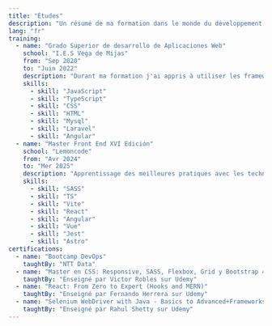 ```yaml
---
title: "Études"
description: "Un résumé de ma formation dans le monde du développement web"
lang: "fr"
training:
  - name: "Grado Superior de desarrollo de Aplicaciones Web"
    school: "I.E.S Vega de Mijas"
    from: "Sep 2020"
    to: "Juin 2022"
    description: "Durant ma formation j'ai appris à utiliser les frameworks Angular et Laravel. Gestion de base de données avec mysql et bien plus encore"
    skills:
      - skill: "JavaScript"
      - skill: "TypeScript"
      - skill: "CSS"
      - skill: "HTML"
      - skill: "Mysql"
      - skill: "Laravel"
      - skill: "Angular"
  - name: "Master Front End XVI Edición"
    school: "Lemoncode"
    from: "Avr 2024"
    to: "Mer 2025"
    description: "Apprentissage des meilleures pratiques avec les technologies les plus récentes et les plus demandées dans le front-end"
    skills:
      - skill: "SASS"
      - skill: "TS"
      - skill: "Vite"
      - skill: "React"
      - skill: "Angular"
      - skill: "Vue"
      - skill: "Jest"
      - skill: "Astro"
certifications:
  - name: "Bootcamp DevOps"
    taughtBy: "NTT Data"
  - name: "Master en CSS: Responsive, SASS, Flexbox, Grid y Bootstrap 4"
    taughtBy: "Enseigné par Victor Robles sur Udemy"
  - name: "React: From Zero to Expert (Hooks and MERN)"
    taughtBy: "Enseigné par Fernando Herrera sur Udemy"
  - name: "Selenium WebDriver with Java - Basics to Advanced+Frameworks"
    taughtBy: "Enseigné par Rahul Shetty sur Udemy"
---
```

